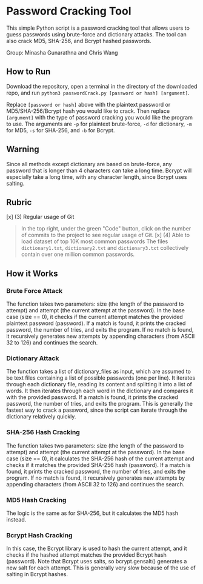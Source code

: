 # Password Cracking Tool

This simple Python script is a password cracking tool that allows users to guess passwords using brute-force and dictionary attacks. The tool can also crack MD5, SHA-256, and Bcrypt hashed passwords.

Group: Minasha Gunarathna and Chris Wang

## How to Run

Download the repository, open a terminal in the directory of the downloaded repo, and run `python3 passwordCrack.py [password or hash] [argument]`.

Replace `[password or hash]` above with the plaintext password or MD5/SHA-256/Bcrypt hash you would like to crack.
Then replace `[argument]` with the type of password cracking you would like the program to use. The arguments are `-p` for plaintext brute-force, `-d` for dictionary, `-m` for MD5, `-s` for SHA-256, and `-b` for Bcrypt.

## Warning

Since all methods except dictionary are based on brute-force, any password that is longer than 4 characters can take a long time. Bcrypt will especially take a long time, with any character length, since Bcrypt uses salting.

## Rubric

[x] (3) Regular usage of Git
> In the top right, under the green "Code" button, click on the number of commits to the project to see regular usage of Git.
[x] (4) Able to load dataset of top 10K most common passwords
> The files `dictionary1.txt`, `dictionary2.txt` and `dictionary3.txt` collectively contain over one million common passwords.

## How it Works

### Brute Force Attack
The function takes two parameters: size (the length of the password to attempt) and attempt (the current attempt at the password).
In the base case (size == 0), it checks if the current attempt matches the provided plaintext password (password).
If a match is found, it prints the cracked password, the number of tries, and exits the program.
If no match is found, it recursively generates new attempts by appending characters (from ASCII 32 to 126) and continues the search.

### Dictionary Attack
The function takes a list of dictionary_files as input, which are assumed to be text files containing a list of possible passwords (one per line).
It iterates through each dictionary file, reading its content and splitting it into a list of words.
It then iterates through each word in the dictionary and compares it with the provided password.
If a match is found, it prints the cracked password, the number of tries, and exits the program.
This is generally the fastest way to crack a password, since the script can iterate through the dictionary relatively quickly.

### SHA-256 Hash Cracking
The function takes two parameters: size (the length of the password to attempt) and attempt (the current attempt at the password).
In the base case (size == 0), it calculates the SHA-256 hash of the current attempt and checks if it matches the provided SHA-256 hash (password).
If a match is found, it prints the cracked password, the number of tries, and exits the program.
If no match is found, it recursively generates new attempts by appending characters (from ASCII 32 to 126) and continues the search.

### MD5 Hash Cracking
The logic is the same as for SHA-256, but it calculates the MD5 hash instead.

### Bcrypt Hash Cracking
In this case, the Bcrypt library is used to hash the current attempt, and it checks if the hashed attempt matches the provided Bcrypt hash (password).
Note that Bcrypt uses salts, so bcrypt.gensalt() generates a new salt for each attempt. This is generally very slow because of the use of salting in Bcrypt hashes.
